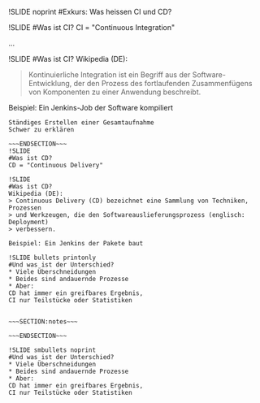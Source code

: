!SLIDE noprint
#Exkurs: Was heissen CI und CD?

!SLIDE 
#Was ist CI?
CI = "Continuous Integration"

...

!SLIDE
#Was ist CI?
Wikipedia (DE):
> Kontinuierliche Integration ist ein Begriff aus der Software-Entwicklung,
> der den Prozess des fortlaufenden Zusammenfügens von Komponenten zu
> einer Anwendung beschreibt.

Beispiel: Ein Jenkins-Job der Software kompiliert

~~~SECTION:notes~~~
Ständiges Erstellen einer Gesamtaufnahme
Schwer zu erklären

~~~ENDSECTION~~~
!SLIDE
#Was ist CD?
CD = "Continuous Delivery"

!SLIDE
#Was ist CD?
Wikipedia (DE):
> Continuous Delivery (CD) bezeichnet eine Sammlung von Techniken, Prozessen
> und Werkzeugen, die den Softwareauslieferungsprozess (englisch: Deployment)
> verbessern.

Beispiel: Ein Jenkins der Pakete baut

!SLIDE bullets printonly
#Und was ist der Unterschied?
* Viele Überschneidungen
* Beides sind andauernde Prozesse
* Aber:  
CD hat immer ein greifbares Ergebnis,  
CI nur Teilstücke oder Statistiken


~~~SECTION:notes~~~

~~~ENDSECTION~~~

!SLIDE smbullets noprint
#Und was ist der Unterschied?
* Viele Überschneidungen
* Beides sind andauernde Prozesse
* Aber:  
CD hat immer ein greifbares Ergebnis,  
CI nur Teilstücke oder Statistiken
